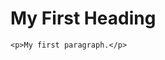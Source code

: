 <!DOCTYPE html>

<html>

  <body>
    <h1>My First Heading</h1>

    <p>My first paragraph.</p>
  </body>

</html>
